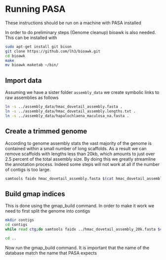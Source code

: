 # Running PASA

These instructions should be run on a machine with PASA installed

In order to do preliminary steps (Genome cleanup) bioawk is also needed. This can be installed with

```bash
sudo apt-get install git bison
git clone https://github.com/lh3/bioawk.git
cd bioawk
make
mv bioawk maketab ~/bin/
```

## Import data

Assuming we have a sister folder `assembly_data` we create symbolic links to raw assemblies as follows

```bash
ln -s ../assembly_data/hmac_dovetail_assembly.fasta .
ln -s ../assembly_data/hmac_dovetail_assembly.lengths.txt .
ln -s ../assembly_data/hapalochlaena_maculosa_na.fasta .
```

## Create a trimmed genome

According to genome assembly stats the vast majority of the genome is contained within a small number of long scaffolds. As a result we can remove scaffolds with lengths less than 20kb, which amounts to just over 2.5 percent of the total assembly size. By doing this we greatly streamline the annotation process. Indeed some steps will not work at all if the number of contigs is too large.

```bash
samtools faidx hmac_dovetail_assembly.fasta $(cat hmac_dovetail_assembly.lengths.txt | awk '$2>20000 {print $1}' | tr '\n' ' ') > hmac_dovetail_assembly_20k.fasta
```

## Build gmap indices

This is done using the gmap_build command.  In order to make it work we need to first split the genome into contigs

```bash
mkdir contigs
cd contigs
while read ctg;do samtools faidx ../hmac_dovetail_assembly_20k.fasta $ctg > ${ctg}.fasta;done < <(cat ../hmac_dovetail_assembly_20k.fasta | bioawk -c fastx '{print $name}')

cd ..
```

Now run the gmap_build command.  It is important that the name of the database match the name that PASA expects

```bash

```
